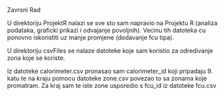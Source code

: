 Zavrsni Rad

U direktoriju ProjektR nalazi se sve sto sam napravio na Projektu R (analiza podataka, graficki prikazi i odvajanje povoljnih). Vecinu tih datoteka cu ponovno iskoristiti uz manje promjene (dodavanje fcu tipa).

U direktoriju csvFiles se nalaze datoteke koje sam koristio za odredivanje zona koje se koriste.

Iz datoteke calorimeter.csv pronasao sam calorimeter_id koji pripadaju 9. katu te na kraju pomocu datoteke zone.csv povezao to sa zonama koje promatram. Za kraj sam te iste zone usporedio s fcu_id iz datoteke fcu.csv
